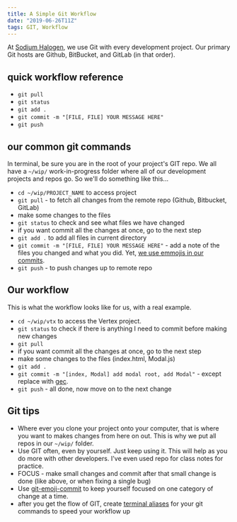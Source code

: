 ```yaml
---
title: A Simple Git Workflow
date: "2019-06-26T11Z"
tags: GIT, Workflow
---
```


At [Sodium Halogen](https://sodiumhalogen.com?ref=chancesmithio), we use Git with every development project. Our primary Git hosts are Github, BitBucket, and GitLab (in that order).

## quick workflow reference

- `git pull`
- `git status`
- `git add .`
- `git commit -m "[FILE, FILE] YOUR MESSAGE HERE"`
- `git push`

## our common git commands

In terminal, be sure you are in the root of your project's GIT repo. We all have a `~/wip/` work-in-progress folder where all of our development projects and repos go. So we'll do something like this...

- `cd ~/wip/PROJECT_NAME` to access project
- `git pull` - to fetch all changes from the remote repo (Github, Bitbucket, GitLab)
- make some changes to the files
- `git status` to check and see what files we have changed
- if you want commit all the changes at once, go to the next step
- `git add .` to add all files in current directory
- `git commit -m "[FILE, FILE] YOUR MESSAGE HERE"` - add a note of the files you changed and what you did. Yet, [we use emmojis in our commits](https://github.com/sodiumhalogenteam/git-emoji-commit#readme).
- `git push` - to push changes up to remote repo

## Our workflow

This is what the workflow looks like for us, with a real example.

- `cd ~/wip/vtx` to access the Vertex project.
- `git status` to check if there is anything I need to commit before making new changes
- `git pull`
- if you want commit all the changes at once, go to the next step
- make some changes to the files (index.html, Modal.js)
- `git add .`
- `git commit -m "[index, Modal] add modal root, add Modal"` - except replace with [gec](https://github.com/sodiumhalogenteam/git-emoji-commit#readme).
- `git push` - all done, now move on to the next change

## Git tips

- Where ever you clone your project onto your computer, that is where you want to makes changes from here on out. This is why we put all repos in our `~/wip/` folder.
- Use GIT often, even by yourself. Just keep using it. This will help as you do more with other developers. I've even used repo for class notes for practice.
- FOCUS - make small changes and commit after that small change is done (like above, or when fixing a single bug)
- Use [git-emoji-commit](https://github.com/sodiumhalogenteam/git-emoji-commit#readme) to keep yourself focused on one category of change at a time.
- after you get the flow of GIT, create [terminal aliases](https://github.com/sodiumhalogenteam/setup-mac/blob/master/.zshrc#L118) for your git commands to speed your workflow up
